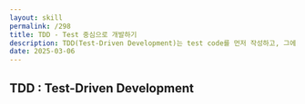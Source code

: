 ```yaml
---
layout: skill
permalink: /298
title: TDD - Test 중심으로 개발하기
description: TDD(Test-Driven Development)는 test code를 먼저 작성하고, 그에 맞게 main code를 작성하는 개발 방법론입니다.
date: 2025-03-06
---
```



## TDD : Test-Driven Development



